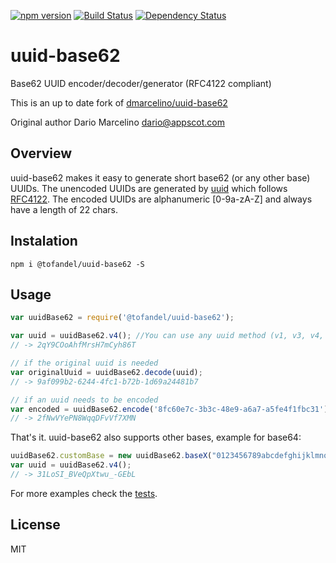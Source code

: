 [![npm version](https://badge.fury.io/js/%40tofandel%2Fuuid-base62.svg)](https://www.npmjs.com/package/@tofandel/uuid-base62)
[![Build Status](https://travis-ci.com/Tofandel/uuid-base62.svg?branch=master&status=unknown)](https://travis-ci.com/tofandel/uuid-base62)
[![Dependency Status](https://david-dm.org/tofandel/uuid-base62.svg)](https://david-dm.org/tofandel/uuid-base62)

# uuid-base62
Base62 UUID encoder/decoder/generator (RFC4122 compliant)

This is an up to date fork of [dmarcelino/uuid-base62](https://github.com/dmarcelino/uuid-base62)

Original author Dario Marcelino <dario@appscot.com>

## Overview

uuid-base62 makes it easy to generate short base62 (or any other base) UUIDs. The unencoded UUIDs are generated by [uuid](https://github.com/uuidjs/uuid) which follows [RFC4122](http://www.ietf.org/rfc/rfc4122.txt). The encoded UUIDs are alphanumeric [0-9a-zA-Z] and always have a length of 22 chars.

## Instalation
```shell
npm i @tofandel/uuid-base62 -S
```

## Usage
```javascript
var uuidBase62 = require('@tofandel/uuid-base62');

var uuid = uuidBase62.v4(); //You can use any uuid method (v1, v3, v4, v5) in accordance to their doc and a base62 encoded uuid will be returned
// -> 2qY9COoAhfMrsH7mCyh86T

// if the original uuid is needed
var originalUuid = uuidBase62.decode(uuid);
// -> 9af099b2-6244-4fc1-b72b-1d69a24481b7

// if an uuid needs to be encoded
var encoded = uuidBase62.encode('8fc60e7c-3b3c-48e9-a6a7-a5fe4f1fbc31');
// -> 2fNwVYePN8WqqDFvVf7XMN
```

That's it. uuid-base62 also supports other bases, example for base64:
```javascript
uuidBase62.customBase = new uuidBase62.baseX("0123456789abcdefghijklmnopqrstuvwxyzABCDEFGHIJKLMNOPQRSTUVWXYZ-_");
var uuid = uuidBase62.v4();
// -> 31LoSI_BVeQpXtwu_-GEbL
```

For more examples check the [tests](https://github.com/tofandel/uuid-base62/blob/master/test/uuid-base62.test.js).

## License
MIT
